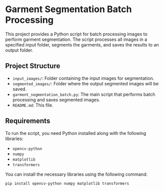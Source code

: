 # Garment Segmentation Batch Processing

This project provides a Python script for batch processing images to perform garment segmentation. The script processes all images in a specified input folder, segments the garments, and saves the results to an output folder.

## Project Structure

- `input_images/`: Folder containing the input images for segmentation.
- `segmented_images/`: Folder where the output segmented images will be saved.
- `garment_segmentation_batch.py`: The main script that performs batch processing and saves segmented images.
- `README.md`: This file.

## Requirements

To run the script, you need Python installed along with the following libraries:

- `opencv-python`
- `numpy`
- `matplotlib`
- `transformers`

You can install the necessary libraries using the following command:

```bash
pip install opencv-python numpy matplotlib transformers
